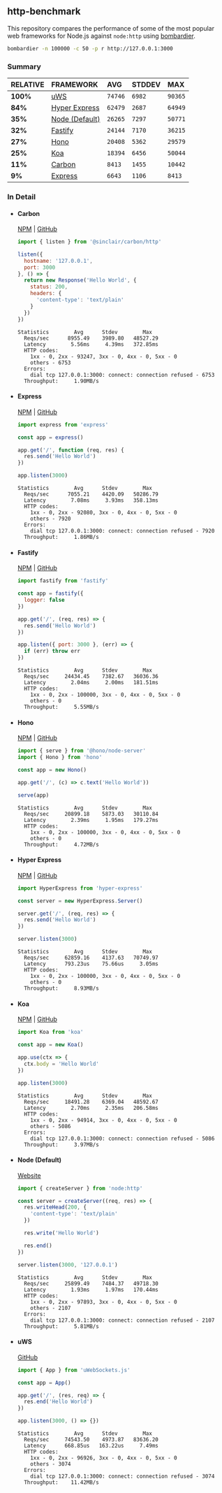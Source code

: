 ## http-benchmark

This repository compares the performance of some of the most popular web frameworks for Node.js against `node:http` using [bombardier](https://github.com/codesenberg/bombardier).

```bash
bombardier -n 100000 -c 50 -p r http://127.0.0.1:3000
```

### Summary

| RELATIVE | FRAMEWORK | AVG | STDDEV | MAX |
| :--- | :--- | :--- | :--- | :--- |
| **100%** | [uWS](#uws) | `74746` | `6982` | `90365` |
| **84%** | [Hyper Express](#hyper-express) | `62479` | `2687` | `64949` |
| **35%** | [Node (Default)](#node-default) | `26265` | `7297` | `50771` |
| **32%** | [Fastify](#fastify) | `24144` | `7170` | `36215` |
| **27%** | [Hono](#hono) | `20408` | `5362` | `29579` |
| **25%** | [Koa](#koa) | `18394` | `6456` | `50044` |
| **11%** | [Carbon](#carbon) | `8413` | `1455` | `10442` |
| **9%** | [Express](#express) | `6643` | `1106` | `8413` |


### In Detail

- #### Carbon
  [NPM](https://npmjs.com/@sinclair/carbon) | [GitHub](https://github.com/sinclairzx81/carbon)
  ```js
  import { listen } from '@sinclair/carbon/http'

  listen({
    hostname: '127.0.0.1',
    port: 3000
  }, () => {
    return new Response('Hello World', {
      status: 200,
      headers: {
        'content-type': 'text/plain'
      }
    })
  })
  ```

  ```
  Statistics        Avg      Stdev        Max
    Reqs/sec      8955.49    3989.80   48527.29
    Latency        5.56ms     4.39ms   372.85ms
    HTTP codes:
      1xx - 0, 2xx - 93247, 3xx - 0, 4xx - 0, 5xx - 0
      others - 6753
    Errors:
      dial tcp 127.0.0.1:3000: connect: connection refused - 6753
    Throughput:     1.90MB/s
  ```

- #### Express
  [NPM](https://npmjs.com/express) | [GitHub](https://github.com/expressjs/express)
  ```js
  import express from 'express'

  const app = express()

  app.get('/', function (req, res) {
    res.send('Hello World')
  })

  app.listen(3000)
  ```

  ```
  Statistics        Avg      Stdev        Max
    Reqs/sec      7055.21    4420.09   50286.79
    Latency        7.08ms     3.93ms   358.13ms
    HTTP codes:
      1xx - 0, 2xx - 92080, 3xx - 0, 4xx - 0, 5xx - 0
      others - 7920
    Errors:
      dial tcp 127.0.0.1:3000: connect: connection refused - 7920
    Throughput:     1.86MB/s
  ```

- #### Fastify
  [NPM](https://npmjs.com/fastify) | [GitHub](https://github.com/fastify/fastify)
  ```js
  import fastify from 'fastify'

  const app = fastify({
    logger: false
  })

  app.get('/', (req, res) => {
    res.send('Hello World')
  })

  app.listen({ port: 3000 }, (err) => {
    if (err) throw err
  })
  ```

  ```
  Statistics        Avg      Stdev        Max
    Reqs/sec     24434.45    7382.67   36036.36
    Latency        2.04ms     2.00ms   181.51ms
    HTTP codes:
      1xx - 0, 2xx - 100000, 3xx - 0, 4xx - 0, 5xx - 0
      others - 0
    Throughput:     5.55MB/s
  ```

- #### Hono
  [NPM](https://npmjs.com/hono) | [GitHub](https://github.com/honojs/hono)
  ```js
  import { serve } from '@hono/node-server'
  import { Hono } from 'hono'

  const app = new Hono()

  app.get('/', (c) => c.text('Hello World'))

  serve(app)
  ```

  ```
  Statistics        Avg      Stdev        Max
    Reqs/sec     20899.18    5873.03   30110.84
    Latency        2.39ms     1.95ms   179.27ms
    HTTP codes:
      1xx - 0, 2xx - 100000, 3xx - 0, 4xx - 0, 5xx - 0
      others - 0
    Throughput:     4.72MB/s
  ```

- #### Hyper Express
  [NPM](https://npmjs.com/hyper-express) | [GitHub](https://github.com/kartikk221/hyper-express)
  ```js
  import HyperExpress from 'hyper-express'

  const server = new HyperExpress.Server()

  server.get('/', (req, res) => {
    res.send('Hello World')
  })

  server.listen(3000)
  ```

  ```
  Statistics        Avg      Stdev        Max
    Reqs/sec     62859.16    4137.63   70749.97
    Latency      793.23us    75.66us     3.05ms
    HTTP codes:
      1xx - 0, 2xx - 100000, 3xx - 0, 4xx - 0, 5xx - 0
      others - 0
    Throughput:     8.93MB/s
  ```

- #### Koa
  [NPM](https://npmjs.com/koa) | [GitHub](https://github.com/koajs/koa)
  ```js
  import Koa from 'koa'

  const app = new Koa()

  app.use(ctx => {
    ctx.body = 'Hello World'
  })

  app.listen(3000)
  ```

  ```
  Statistics        Avg      Stdev        Max
    Reqs/sec     18491.28    6369.04   48592.67
    Latency        2.70ms     2.35ms   206.58ms
    HTTP codes:
      1xx - 0, 2xx - 94914, 3xx - 0, 4xx - 0, 5xx - 0
      others - 5086
    Errors:
      dial tcp 127.0.0.1:3000: connect: connection refused - 5086
    Throughput:     3.97MB/s
  ```

- #### Node (Default)
  [Website](https://nodejs.org/api/http.html)
  ```js
  import { createServer } from 'node:http'

  const server = createServer((req, res) => {
    res.writeHead(200, {
      'content-type': 'text/plain'
    })

    res.write('Hello World')

    res.end()
  })

  server.listen(3000, '127.0.0.1')
  ```

  ```
  Statistics        Avg      Stdev        Max
    Reqs/sec     25899.49    7484.37   49718.30
    Latency        1.93ms     1.97ms   170.44ms
    HTTP codes:
      1xx - 0, 2xx - 97893, 3xx - 0, 4xx - 0, 5xx - 0
      others - 2107
    Errors:
      dial tcp 127.0.0.1:3000: connect: connection refused - 2107
    Throughput:     5.81MB/s
  ```

- #### uWS
  [GitHub](https://github.com/uNetworking/uWebSockets.js)
  ```js
  import { App } from 'uWebSockets.js'

  const app = App()

  app.get('/', (res, req) => {
    res.end('Hello World')
  })

  app.listen(3000, () => {})
  ```

  ```
  Statistics        Avg      Stdev        Max
    Reqs/sec     74543.50    4973.87   83636.20
    Latency      668.85us   163.22us     7.49ms
    HTTP codes:
      1xx - 0, 2xx - 96926, 3xx - 0, 4xx - 0, 5xx - 0
      others - 3074
    Errors:
      dial tcp 127.0.0.1:3000: connect: connection refused - 3074
    Throughput:    11.42MB/s
  ```


